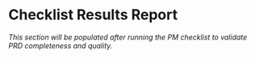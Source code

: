 # Checklist Results Report

*This section will be populated after running the PM checklist to validate PRD completeness and quality.*
